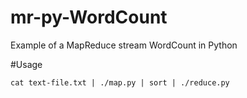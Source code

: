 # mr-py-WordCount
Example of a MapReduce stream WordCount in Python

#Usage

	cat text-file.txt | ./map.py | sort | ./reduce.py




